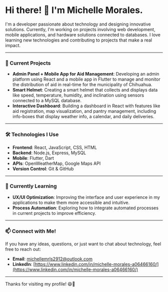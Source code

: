 # Hi there! 👋 I'm Michelle Morales.

I'm a developer passionate about technology and designing innovative solutions. 
Currently, I'm working on projects involving web development, mobile applications, and hardware solutions connected to databases. 
I love learning new technologies and contributing to projects that make a real impact.

---

### 🚀 Current Projects

- **Admin Panel + Mobile App for Aid Management**: Developing an admin platform using React and a mobile app in Flutter to manage and monitor the distribution of aid in real-time for the municipality of Chihuahua.
- **Smart Helmet**: Creating a smart helmet that collects and displays data like speed, temperature, humidity, and inclination using sensors connected to a MySQL database.
- **Interactive Dashboard**: Building a dashboard in React with features like aid registration, map visualization, and pantry management, including info-boxes that display weather info, a calendar, and daily deliveries.

---

### 🛠️ Technologies I Use

- **Frontend**: React, JavaScript, CSS, HTML
- **Backend**: Node.js, Express, MySQL
- **Mobile**: Flutter, Dart
- **APIs**: OpenWeatherMap, Google Maps API
- **Version Control**: Git & GitHub

---

### 🌱 Currently Learning

- **UX/UI Optimization**: Improving the interface and user experience in my applications to make them more accessible and intuitive.
- **Process Automation**: Exploring how to integrate automated processes in current projects to improve efficiency.

---

### 📫 Connect with Me!

If you have any ideas, questions, or just want to chat about technology, feel free to reach out:

- **Email**: [michellemrls2912@outlook.com](michellemrls2912@outlook.com)
- **LinkedIn**: [https://www.linkedin.com/in/michelle-morales-a06466160/](https://www.linkedin.com/in/michelle-morales-a06466160/)

---

Thanks for visiting my profile! 😄🚀
